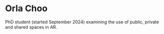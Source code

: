 # Orla Choo
PhD student (started September 2024) examining the use of public, private and shared spaces in AR.